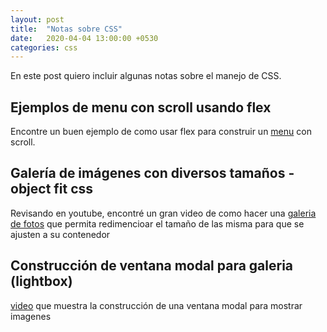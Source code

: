 ```yaml
---
layout: post
title:  "Notas sobre CSS"
date:   2020-04-04 13:00:00 +0530
categories: css
---
```


En este post quiero incluir algunas notas sobre el manejo de CSS.

## Ejemplos de menu con scroll usando flex

Encontre un buen ejemplo de como usar flex para construir un [menu][menu] con scroll.

[menu]: https://iamsteve.me/blog/entry/using-flexbox-for-horizontal-scrolling-navigation

## Galería de imágenes con diversos tamaños - object fit css

Revisando en youtube, encontré un gran video de como hacer una [galeria de fotos][galeria] que permita redimencioar el tamaño de las misma para que se ajusten a su contenedor

[galeria]: https://www.youtube.com/watch?v=qdRPKfJWngk

## Construcción de ventana modal para galeria (lightbox)

[video][video] que muestra la construcción de una ventana modal para mostrar imagenes

[video]: https://www.youtube.com/watch?v=HDrFypgPd_0
